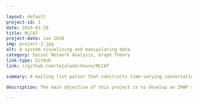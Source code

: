 ```yaml
---

layout: default
project-id: 1
date: 2018-01-10
title: MLCAT
project-date: Jan 2018
img: project-1.jpg
alt: A system visualizing and manipulating data
category: Social Network Analysis, Graph Theory
link-type: GitHub
link: //github.com/tejalwakchoure/MLCAT

summary: A mailing list parser that constructs time-varying conversation thread hypergraphs revealing communication patterns to form predictive models for the network.

description: The main objective of this project is to develop an IMAP server-based mailing list parser to extract information such as senders and time stamps. The study of these interactions helped us construct organisational structures and derive local and global communication patterns. The objective of this research was to answer questions about the invariant characteristics of a discussion thread, updates to mailing list filters to remove spam messages for subscribers, and modelling of temporal behaviour. We used the Infomap community detection algorithm for multilevel community detection analysis. Relevant labels were associated from text mined using the WordNet lemmatizer. <br /> <br /> This project can be used to identify the structure of the community, make predictive models, and assign weights based on the activeness of each user amongst other activities. For example, in cases where discussions happen slowly in time, authors arrive slowly and the discussion spans many generations of nodes. When discussions end quickly, however, authors arrive quickly and the discussion ends within a few generations. We can attribute this behaviour to the popularity of the topic - authors come in from many sources for popular and generic topics but for specialised ones, help trickles in slowly. The question we ask then is, what are these popular threads? Can text mining help us detect them?

---
```


